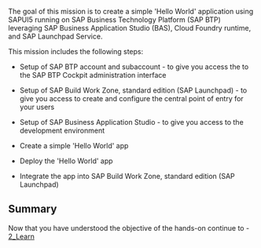 The goal of this mission is to create a simple 'Hello World' application using SAPUI5 running on SAP Business Technology Platform (SAP BTP) leveraging SAP Business Application Studio (BAS), Cloud Foundry runtime, and SAP Launchpad Service.

This mission includes the following steps:

+ Setup of SAP BTP account and subaccount - to give you access the to the SAP BTP Cockpit administration interface

+ Setup of SAP Build Work Zone, standard edition (SAP Launchpad) - to give you access to create and configure the central point of entry for your users

+ Setup of SAP Business Application Studio - to give you access to the development environment

+ Create a simple 'Hello World' app

+ Deploy the 'Hello World' app

+ Integrate the app into SAP Build Work Zone, standard edition (SAP Launchpad)



## Summary

Now that you have understood the objective of the hands-on continue to - [2_Learn](https://github.com/SAP-samples/teched2023-XP162/blob/main/Exercises/1_Discover/2_Learn.md)
